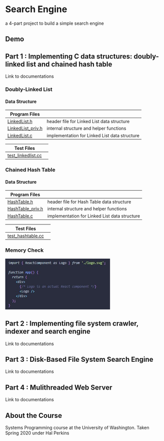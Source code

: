 # Search Engine
a 4-part project to build a simple search engine
## Demo

## Part 1 : Implementing C data structures: doubly-linked list and chained hash table
Link to documentations [](here)
### Doubly-Linked List
#### Data Structure
| Program Files | |
| --- | --- |
| [LinkedList.h](https://github.com/bellaroseee/SysProg-hw1/blob/master/LinkedList.h) | header file for Linked List data structure |
| [LinkedList_priv.h](https://github.com/bellaroseee/SysProg-hw1/blob/master/LinkedList_priv.h) | internal structure and helper functions |
| [LinkedList.c](https://github.com/bellaroseee/SysProg-hw1/blob/master/LinkedList.c) | implementation for Linked List data structure |
  
| Test Files | |
| --- | --- |
| [test_linkedlist.cc](https://github.com/bellaroseee/SysProg-hw1/blob/master/test_linkedlist.cc) | |
### Chained Hash Table
#### Data Structure
| Program Files |  |
| --- | --- |
| [HashTable.h](https://github.com/bellaroseee/SysProg-hw1/blob/master/HashTable.h) | header file for Hash Table data structure | 
| [HashTable_priv.h](https://github.com/bellaroseee/SysProg-hw1/blob/master/HashTable_priv.h) | internal structure and helper functions |
| [HashTable.c](https://github.com/bellaroseee/SysProg-hw1/blob/master/HashTable.c) | implementation for Linked List data structure |
  
| Test Files | |
| --- | --- |
| [test_hashtable.cc](https://github.com/bellaroseee/SysProg-hw1/blob/master/test_hashtable.cc) | 
### Memory Check
![alt text](https://raw.githubusercontent.com/bellaroseee/SysProg-hw1/master/download.jpg)


## Part 2 : Implementing file system crawler, indexer and search engine
Link to documentations [](here)

## Part 3 : Disk-Based File System Search Engine
Link to documentations [](here)

## Part 4 : Mulithreaded Web Server
Link to documentations [](here)

## About the Course
Systems Programming course at the University of Washington.
Taken Spring 2020 under Hal Perkins

